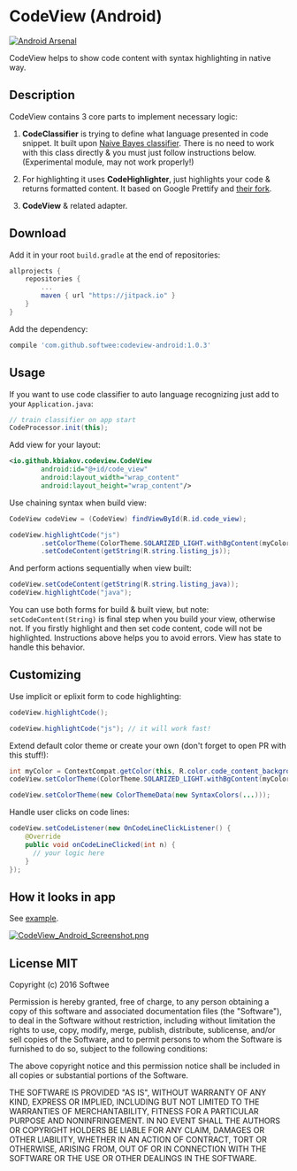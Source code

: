 # CodeView (Android)

[![Android Arsenal](https://img.shields.io/badge/Android%20Arsenal-codeview--android-green.svg?style=true)](https://android-arsenal.com/details/1/4216)

CodeView helps to show code content with syntax highlighting in native way.

## Description
CodeView contains 3 core parts to implement necessary logic:<br>

1. <b>CodeClassifier</b> is trying to define what language presented in code snippet. It built upon <a href="https://github.com/ptnplanet/Java-Naive-Bayes-Classifier">Naive Bayes classifier</a>. There is no need to work with this class directly & you must just follow instructions below. (Experimental module, may not work properly!)<br>

2. For highlighting it uses <b>CodeHighlighter</b>, just highlights your code & returns formatted content. It based on Google Prettify and <a href="https://github.com/twalcari/java-prettify">their fork</a>.<br>

3. <b>CodeView</b> & related adapter.<br>

## Download
Add it in your root ```build.gradle``` at the end of repositories:
```groovy
allprojects {
	repositories {
		...
		maven { url "https://jitpack.io" }
	}
}
```

Add the dependency:
```groovy
compile 'com.github.softwee:codeview-android:1.0.3'
```

## Usage
If you want to use code classifier to auto language recognizing just add to your ```Application.java```:
```java
// train classifier on app start
CodeProcessor.init(this);
```

Add view for your layout:
```xml
<io.github.kbiakov.codeview.CodeView
        android:id="@+id/code_view"
        android:layout_width="wrap_content"
        android:layout_height="wrap_content"/>
```

Use chaining syntax when build view:
```java
CodeView codeView = (CodeView) findViewById(R.id.code_view);

codeView.highlightCode("js")
        .setColorTheme(ColorTheme.SOLARIZED_LIGHT.withBgContent(myColor))
        .setCodeContent(getString(R.string.listing_js));
```

And perform actions sequentially when view built:
```java
codeView.setCodeContent(getString(R.string.listing_java));
codeView.highlightCode("java");
```

You can use both forms for build & built view, but note: ```setCodeContent(String)``` is final step when you build your view, otherwise not. If you firstly highlight and then set code content, code will not be highlighted. Instructions above helps you to avoid errors. View has state to handle this behavior.

## Customizing
Use implicit or eplixit form to code highlighting:
```java
codeView.highlightCode();
```
```java
codeView.highlightCode("js"); // it will work fast!
```

Extend default color theme or create your own (don't forget to open PR with this stuff!):
```java
int myColor = ContextCompat.getColor(this, R.color.code_content_background);
codeView.setColorTheme(ColorTheme.SOLARIZED_LIGHT.withBgContent(myColor));
```
```java
codeView.setColorTheme(new ColorThemeData(new SyntaxColors(...)));
```

Handle user clicks on code lines:
```java
codeView.setCodeListener(new OnCodeLineClickListener() {
    @Override
    public void onCodeLineClicked(int n) {
      // your logic here
    }
});
```

## How it looks in app
See <a href="https://github.com/Softwee/codeview-android/tree/master/example">example</a>.<br>

[![CodeView_Android_Screenshot.png](https://s10.postimg.org/ckzv9xmm1/Code_View_Android_Screenshot.png)](https://postimg.org/image/6wtkj1i9h/)

## License MIT
Copyright (c) 2016 Softwee

Permission is hereby granted, free of charge, to any person obtaining a copy
of this software and associated documentation files (the "Software"), to deal
in the Software without restriction, including without limitation the rights
to use, copy, modify, merge, publish, distribute, sublicense, and/or sell
copies of the Software, and to permit persons to whom the Software is
furnished to do so, subject to the following conditions:

The above copyright notice and this permission notice shall be included in all
copies or substantial portions of the Software.

THE SOFTWARE IS PROVIDED "AS IS", WITHOUT WARRANTY OF ANY KIND, EXPRESS OR
IMPLIED, INCLUDING BUT NOT LIMITED TO THE WARRANTIES OF MERCHANTABILITY,
FITNESS FOR A PARTICULAR PURPOSE AND NONINFRINGEMENT. IN NO EVENT SHALL THE
AUTHORS OR COPYRIGHT HOLDERS BE LIABLE FOR ANY CLAIM, DAMAGES OR OTHER
LIABILITY, WHETHER IN AN ACTION OF CONTRACT, TORT OR OTHERWISE, ARISING FROM,
OUT OF OR IN CONNECTION WITH THE SOFTWARE OR THE USE OR OTHER DEALINGS IN THE
SOFTWARE.
